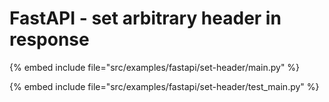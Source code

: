 # FastAPI - set arbitrary header in response

{% embed include file="src/examples/fastapi/set-header/main.py" %}

{% embed include file="src/examples/fastapi/set-header/test_main.py" %}


